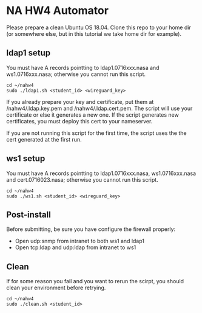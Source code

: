 # NA HW4 Automator

Please prepare a clean Ubuntu OS 18.04.
Clone this repo to your home dir (or somewhere else, but in this tutorial we take home dir for example).

## ldap1 setup
You must have A records pointting to ldap1.0716xxx.nasa and ws1.0716xxx.nasa; otherwise you cannot run this script.

```
cd ~/nahw4
sudo ./ldap1.sh <student_id> <wireguard_key>
```

If you already prepare your key and certificate, put them at /nahw4/.ldap.key.pem and /nahw4/.ldap.cert.pem. 
The script will use your certificate or else it generates a new one. If the script generates new certificates, you must deploy this cert to your nameserver.

If you are not running this script for the first time, the script uses the the cert generated at the first run.

## ws1 setup
You must have A records pointting to ldap1.0716xxx.nasa, ws1.0716xxx.nasa and cert.0716023.nasa; otherwise you cannot run this script.

```
cd ~/nahw4
sudo ./ws1.sh <student_id> <wireguard_key>
```

## Post-install
Before submitting, be sure you have configure the firewall properly:
- Open udp:snmp from intranet to both ws1 and ldap1
- Open tcp:ldap and udp:ldap from intranet to ws1

## Clean
If for some reason you fail and you want to rerun the scirpt, you should clean your environment before retrying.
```
cd ~/nahw4
sudo ./clean.sh <student_id>
```
